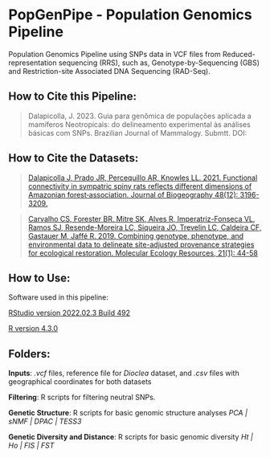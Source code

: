 # PopGenPipe - Population Genomics Pipeline

Population Genomics Pipeline using SNPs data in VCF files from Reduced-representation sequencing (RRS), such as, Genotype-by-Sequencing (GBS) and Restriction-site Associated DNA Sequencing (RAD-Seq).

## How to Cite this Pipeline:
> Dalapicolla, J. 2023. Guia para genômica de populações aplicada a mamíferos Neotropicais: do delineamento experimental às análises básicas com SNPs. Brazilian Journal of Mammalogy. Submtt. DOI:


## How to Cite the Datasets:
> [Dalapicolla J, Prado JR, Percequillo AR, Knowles LL. 2021. Functional connectivity in sympatric spiny rats reflects different dimensions of Amazonian forest‐association. Journal of Biogeography 48(12): 3196-3209.](https://doi.org/10.1111/jbi.14281)

> [Carvalho CS, Forester BR, Mitre SK, Alves R, Imperatriz-Fonseca VL, Ramos SJ, Resende-Moreira LC, Siqueira JO, Trevelin LC, Caldeira CF, Gastauer M, Jaffé R. 2019. Combining genotype, phenotype, and environmental data to delineate site-adjusted provenance strategies for ecological restoration. Molecular Ecology Resources, 21(1): 44-58](https://doi.org/10.1111/1755-0998.13191) 

## How to Use:
Software used in this pipeline:

[RStudio version 2022.02.3 Build 492](https://posit.co/)

[R version 4.3.0](https://www.r-project.org/)


## Folders:
__Inputs__: _.vcf_ files, reference file for _Dioclea_ dataset, and _.csv_ files with geographical coordinates for both datasets
    
__Filtering__: R scripts for filtering neutral SNPs. 

__Genetic Structure__: R scripts for basic genomic structure analyses _PCA | sNMF | DPAC | TESS3_

__Genetic Diversity and Distance__: R scripts for basic genomic diversity _Ht | Ho | FIS | FST_


